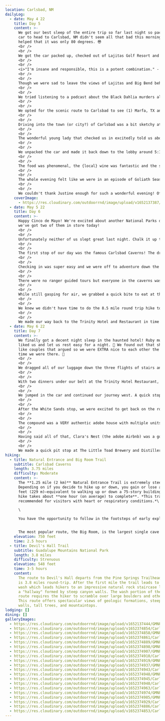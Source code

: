 ```yaml
---
location: Carlsbad, NM
dailyLog:
  - date: May 4 22
    title: Day 5
    content: >-
      We got our best sleep of the entire trip so far last night so packing the
      car to head to Carlsbad, NM didn't seem all that bad this morning. It also
      helped that it was only 80 degrees. 😎
      <br />
      <br />
      We got the car packed up, checked out of Lajitas Golf Resort and were on the road by 10:30am local time. Possibly a new record for us!
      <br />
      <br />
      <i>"I'm insane and responsible, this is a potent combination." - Albert Brooks as David Howard in Lost in America.</i>
      <br />
      <br />
      Though we were sad to leave the views of Lajitas and Big Bend behind, we were very excited to see what adventures Carlsbad had in store for us. Boy were we in for some adventures!
      <br />
      <br />
      We tried listening to a podcast about the Black Dahlia murders along the way but had to turn it off due to the content being too gruesome. The full discography of The Lumineers would take over from there.
      <br />
      <br />
      We opted for the scenic route to Carlsbad to see (1) Marfa, TX and (2) Guadalupe Mountains National Park. We were trying to determine if it would be worth the trip to combine Carlsbad Caverns and Guadalupe Mountains in one day. We stopped at the Guadalupe Mountains Visitor Center, grabbed a map and did a very brisk and brief mile hike to stretch the legs. Honestly, we're not sure what people see in Marfa, TX and Guadalupe Mountains proved to be far underrated as a National Park, so surprises in both directions there.
      <br />
      <br />
      Driving into the town (or city?) of Carlsbad was a bit sketchy at first, but Nikki found us the best place in town to stay, The Trinity Hotel. Upon checking in, we were doubly glad to have turned off the Black Dahlia podcast from earlier that day. The building, which was built in 1892, was once a bank building with LOTS of history!
      <br />
      <br />
      The wonderful young lady that checked us in excitedly told us about our room and then went into several stories about the building being haunted 👻 , most predominantly by a woman named Ruby who still resides in the hotel. All of the guest rooms were once offices, except Room 206 which was once the bank vault. Apparently Ruby is most active in 206 so we were glad to be in the opposite corner in 202 (not that it made it any easier to sleep...). 👀
      <br />
      <br />
      We unpacked the car and made it back down to the lobby around 5:15pm to have dinner in their restaurant (inside the same building). Justine, our amazing hostess and storyteller, gave us what she described as the "best table in the house." She could not have been more correct.
      <br />
      <br />
      The food was phenomenal, the {local} wine was fantastic and the service was excellent. Apparently The Trinity Hotel is the place to be in ALL of New Mexico. We had the Mayor of Carlsbad at the table behind us (the second best table in the house 😏 ) discussing some local politics with several people that looked like they were vying for his job. We also had a view of the Governor of New Mexico sitting downstairs. At one point she thought we were trying to take a picture of her. We were not. We just wanted a picture of the view from the best table in the house.
      <br />
      <br />
      The whole evening felt like we were in an episode of Goliath Season 3 (minus the casino). Later we found out the building also was the HQ for the Carlsbad Irrigation District for some time after the bank closed down which made for some additional deja vu. For those that know what we're talking about 👍 . For all the others, we highly recommend watching Goliath. Amazon Prime Original. Worth the binge watch.
      <br />
      <br />
      We couldn't thank Justine enough for such a wonderful evening! Off to Carlsbad Caverns in the morning...if we make it to the morning (<i>insert creepy laugh</i>).
    coverImage:
      - https://res.cloudinary.com/outdoorrnd/image/upload/v1652137387/TrinityHotel.2_rshfhm.jpg
  - date: May 5 22
    title: Day 6
    content: >-
      Happy Cinco de Mayo! We're excited about another National Parks day and
      we've got two of them in store today!
      <br />
      <br />
      Unfortunately neither of us slept great last night. Chalk it up to the ghost stories we heard all night in the restaurant. From the Mayor of Carlsbad, to our waitress and the people sitting at the bar, everyone had a story about seeing glasses fly off tables or the music stopping unexpectedly. We definitely woke up several times throughout the night thinking we heard something moving around the room, but good ol' Ruby didn't make an appearance after all. 👻 
      <br />
      <br />
      The first stop of our day was the famous Carlsbad Caverns! The drive up to the visitor center and cavern entrance was surprisingly steep and offered more incredible views. We opted not to stop and take pictures as we already have plenty of pictures of 'mountains in the distance', plus we were running a couple minutes behind for our reservation time. 
      <br />
      <br />
      Checking in was super easy and we were off to adventure down the long winding trail into the darkness of the caverns! 🤠 We've been to a couple of the so-called caverns around the Austin area, but those look like tiny holes in the ground compared to Carlsbad. The entire cavern trail is indescribably beautiful! Everything you see is so grand and jaw dropping. We got some really good pictures in the caverns and are excited to share them here. 
      <br />
      <br />
      There were no ranger guided tours but everyone in the caverns was pretty respectful and the reservation system for timed entry made it less busy which was much appreciated. We opted to walk the entire underground trail which is currently about 2.75 miles. We then decided to hike out of the caverns (rather than use the elevator) which is about a mile straight uphill. The switchbacks were seemingly never ending and our lungs were working overtime but we're really glad for the experience. The sign before you start the climb out of the caverns said it's like walking from the bottom to the top of the Empire State Building! Go us! 💪 
      <br />
      <br />
      While still gasping for air, we grabbed a quick bite to eat at the little food court in the cavern gift shop (which had surprisingly decent food) and jumped back in the car for an afternoon adventure at Guadalupe Mountains National Park. 
      <br />
      <br />
      We knew we didn't have time to do the 8.5 mile round trip hike to the top of Guadalupe Mountain, so we decided on a 4.5 mile trail called Devil's Hall Trail. The first half out isn't too bad and offers some amazing views of the mountains and the canyon. The second half is pretty tough. Crawling and hiking through a canyon wash over massive rocks and boulders is really hard on the knees but the payoff at the end of the trail was very worth it. The trek back offered cool breezes through the canyon and wonderful sunset views of the mountains at the last mile or so. Both of us were nursing tender knees along the last half mile or so and had to take it pretty slow, but this hike turned into one of our favorites so far on our trip! Pictures of Devil's Hall in the gallery of the Carlsbad stop!
      <br />
      <br />
      We made our way back to the Trinity Hotel and Restaurant in time for another tasty dinner. Hopefully Ruby will let us get some sleep tonight, we definitely need it! 😴
  - date: May 6 22
    title: Day 7
    content: >-
      We finally got a decent night sleep in the haunted hotel! Ruby must have
      liked us and let us rest easy for a night. 👻 We found out that she didn't
      like couples that argued so we were EXTRA nice to each other the whole
      time we were there. 👫 
      <br />
      <br />
      We dragged all of our luggage down the three flights of stairs and loaded up pretty swiftly. Interestingly enough the "hardest" car packing day ended up being the smoothest for us so far. Confirmed, we definitely work better under pressure. 
      <br />
      <br />
      With two dinners under our belt at the Trinity Hotel Restaurant, we decided to give their breakfast a shot. The Trinity Hotel apparently never disappoints. This has definitely been our favorite stops so far and is going to be a really hard stop to beat for the rest of the trip. 
      <br />
      <br />
      We jumped in the car and continued our journey west. A quick stop at White Sands National Park was a good way to break up the drive to our authentic adobe house in Las Cruces. Before we got to White Sands, we had the pleasure of driving through the Lincoln National Forest in the south central part of New Mexico. It was an absolutely gorgeous part of the country and one we would love to visit again in the future. Not sure we would say the same about White Sands. Driving down the steep grade while exiting the national forest was pretty crazy and there were a couple of tiny (and super cute) mountain towns that we stopped in briefly to stretch our legs. Unfortunately, the most impressive part of White Sands was seeing it in the distance while coming out of the national forest. While not a total letdown, White Sands won't be a park we'll be chomping at the bit to visit again soon. 
      <br />
      <br />
      After the White Sands stop, we were excited to get back on the road and get to the historic adobe house in Las Cruces. We arrived, checked in, unloaded the car and were pleasantly surprised by the size of the adobe Airbnb. Nikki took a video that we're hoping to share here eventually. <b>#webdeveloperfeaturesftw</b>
      <br />
      <br />
      The compound was a VERY authentic adobe house with multiple units including the main house where the hosts lived. Originally built in the late 1800s, it was very charming with some modern amenities including a wall A/C unit that cooled the 'bedroom' area well enough to sleep during the nights. However, authentic copper pipes throughout wasn't the greatest. Both of us were only able to shower once each because we couldn't take the smell of the water. Imagine dunking your face into a huge bowl of old pennies. That's what the water smelled like coming out of the pipes. ☠️ 
      <br />
      <br />
      Having said all of that, Clara's Nest (the adobe Airbnb) was a good choice for a couple of nights in Las Cruces and was within walking distance to some downtown Las Cruces local favorites. We had some authentic Mexican food at Matteo's along with some amazing aguas frescas! 
      <br />
      <br />
      We made a quick pit stop at The Little Toad Brewery and Distillery to sample some local beers on the way back to the house. Much more earthy tasting brews 🌿  but very good and a nice stop. Tomorrow is a day of rest for Nikki and golf for Ryan. YOLO friends! ❤️
hiking:
  - title: Natural Entrance and Big Room Trail
    subtitle: Carlsbad Caverns
    length: 3.75 miles
    difficulty: Moderate
    content: >-
      The **1.25 mile (2 km)** Natural Entrance Trail is extremely steep.
      Depending on if you decide to hike up or down, you gain or lose about 750
      feet (229 m)—equivalent to walking up or down a 75-story building. The
      hike takes about **one hour (on average) to complete**. *This trail is not
      recommended for visitors with heart or respiratory conditions.*\

      \

      You have the opportunity to follow in the footsteps of early explorers as you see formations like Devil's Spring, the Whale's Mouth, and Iceberg Rock.


      The most popular route, the Big Room, is the largest single cave chamber by volume in North America. This **1.25 mile (2 km) trail** is relatively flat, and will take about **1.5 hours (on average) to walk it**. Actor and comedian Will Rogers called the cavern, "The Grand Canyon with a roof over it." You will be rewarded with spectacular views, cave formations of all shapes and sizes, and a rope ladder used by explorers in 1924.
    elevation: 750 feet
    time: 2.5 hours
  - title: Devil's Hall Trail
    subtitle: Guadalupe Mountains National Park
    length: 3.8 miles
    difficulty: Strenuous
    elevation: 548 feet
    time: 3-5 hours
    content:
      The route to Devil's Hall departs from the Pine Springs Trailhead and
      is 3.8 miles round-trip. After the first mile the trail leads to a rocky
      wash which leads hikers to an impressive natural rock staircase leading to
      a "hallway" formed by steep canyon walls. The wash portion of the
      route requires the hiker to scramble over large boulders and other debris.
      This route offers spectacular views of geologic formations, steep canyon
      walls, tall trees, and mountaintops.
lodging: []
dining: []
galleryImages:
  - https://res.cloudinary.com/outdoorrnd/image/upload/v1652137444/GMNP.7_fmczw6.jpg
  - https://res.cloudinary.com/outdoorrnd/image/upload/v1652374854/CarlsbadCaverns.5_bcb4hp.jpg
  - https://res.cloudinary.com/outdoorrnd/image/upload/v1652374858/GMNP.1_qkqxbp.jpg
  - https://res.cloudinary.com/outdoorrnd/image/upload/v1652374861/CarlsbadCaverns.6_nml10d.jpg
  - https://res.cloudinary.com/outdoorrnd/image/upload/v1652374889/GMNP.4_v9ufws.jpg
  - https://res.cloudinary.com/outdoorrnd/image/upload/v1652374898/GMNP.7_jagisf.jpg
  - https://res.cloudinary.com/outdoorrnd/image/upload/v1652374907/GMNP.6_jw4nai.jpg
  - https://res.cloudinary.com/outdoorrnd/image/upload/v1652374910/CarlsbadCaverns.9_awtej2.jpg
  - https://res.cloudinary.com/outdoorrnd/image/upload/v1652374919/GMNP.9_qiyjup.jpg
  - https://res.cloudinary.com/outdoorrnd/image/upload/v1652374937/GMNP.11_cqhib4.jpg
  - https://res.cloudinary.com/outdoorrnd/image/upload/v1652374943/CarlsbadCaverns.14_hnlc1b.jpg
  - https://res.cloudinary.com/outdoorrnd/image/upload/v1652374948/GMNP.12_azuit0.jpg
  - https://res.cloudinary.com/outdoorrnd/image/upload/v1652374945/CarlsbadCaverns.12_iklne0.jpg
  - https://res.cloudinary.com/outdoorrnd/image/upload/v1652374948/CarlsbadCaverns.17_wqkwwe.jpg
  - https://res.cloudinary.com/outdoorrnd/image/upload/v1652374963/CarlsbadCaverns.18_ff6wdj.jpg
  - https://res.cloudinary.com/outdoorrnd/image/upload/v1652374974/GMNP.14_p3vyqi.jpg
  - https://res.cloudinary.com/outdoorrnd/image/upload/v1652374985/GMNP.15_rsfroz.jpg
  - https://res.cloudinary.com/outdoorrnd/image/upload/v1652374929/CarlsbadCaverns.13_f5wwqq.jpg
  - https://res.cloudinary.com/outdoorrnd/image/upload/v1652374886/CarlsbadCaverns.7_im1y2o.jpg
  - https://res.cloudinary.com/outdoorrnd/image/upload/v1652374853/CarlsbadCaverns.1_ylytsw.jpg
---
```

